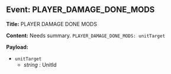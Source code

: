 ## Event: PLAYER_DAMAGE_DONE_MODS

**Title:** PLAYER DAMAGE DONE MODS

**Content:**
Needs summary.
`PLAYER_DAMAGE_DONE_MODS: unitTarget`

**Payload:**
- `unitTarget`
  - *string* : UnitId